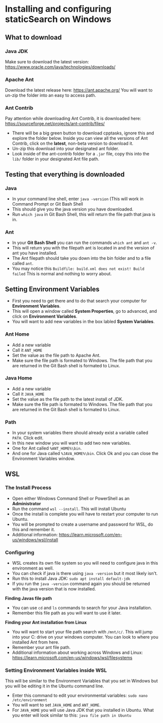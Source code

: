 # Installing and configuring staticSearch on Windows

## What to download

### Java JDK
Make sure to download the latest version: https://www.oracle.com/java/technologies/downloads/

### Apache Ant
Download the latest release here: https://ant.apache.org/
You will want to un-zip the folder into an easy to access path.

### Ant Contrib
Pay attention while downloading Ant Contrib, it is downloaded here: https://sourceforge.net/projects/ant-contrib/files/
- There will be a big green button to download cpptasks, ignore this and explore the folder below. Inside you can view all the versions of Ant Contrib, click on the **latest**, non-beta version to download it. 
- Un-zip this download into your designated ant folder. 
- Look inside of the ant-contrib folder for a `.jar` file, copy this into the `lib/` folder in your designated Ant file path.

## Testing that everything is downloaded

### Java
- In your command line shell, enter `java -version` (This will work in Command Prompt or Git Bash Shell
- This should give you the java version you have downloaded. 
- Run `which java` in Git Bash Shell, this will return the file path that java is in. 

### Ant
- In your **Git Bash Shell** you can run the commands `which ant` and `ant -v`. 
- This will return you with the filepath ant is located in and the version of ant you have installed.
- The Ant filepath should take you down into the bin folder and to a file called `ant`.
- You may notice this `Buildfile: build.xml does not exist! Build failed` This is normal and nothing to worry about.

## Setting Environment Variables
 - First you need to get there and to do that search your computer for **Environment Variables**. 
 - This will open a window called **System Properties**, go to advanced, and click on **Environment Variables**.
 - You will want to add new variables in the box labled **System Variables**.

### Ant Home
- Add a new variable
- Call it `ANT_HOME` 
- Set the value as the file path to Apache Ant.
- Make sure the file path is formated to Windows. The file path that you are returned in the Git Bash shell is formated to Linux.

### Java Home
- Add a new variable
- Call it `JAVA_HOME` 
- Set the value as the file path to the latest install of JDK.
- Make sure the file path is formated to Windows. The file path that you are returned in the Git Bash shell is formated to Linux.

### Path 
- In your system variables there should already exist a variable called `PATH`. Click edit.
- In this new window you will want to add two new variables.
- One for Ant called `%ANT_HOME%\bin`.
- And one for Java called `%JAVA_HOME%\bin`. Click Ok and you can close the Environment Variables window.

## WSL
### The Install Process
- Open either Windows Command Shell or PowerShell as an **Administrator** 
- Run the command `wsl --install`. This will install Ubuntu
- Once the install is complete you will have to restart your computer to run Ubuntu.
- You will be prompted to create a username and password for WSL, do this and remember it.
- Additional information: https://learn.microsoft.com/en-us/windows/wsl/install

### Configuring 
- WSL creates its own file system so you will need to configure java in this environment as well. 
- You can check if java is there using `java -version` but it most likely isn't.
- Run this to install Java JDK: `sudo apt install default-jdk`
- If you run the `java -version` command again you should be returned with the java version that is now installed.

**Finding Javas file path**

- You can use `cd` and `ls` commands to search for your Java installation.
- Remember this file path as you will want to use it later.

**Finding your Ant installation from Linux**
- You will want to start your file path search with `/mnt/c/`. This will jump into your C: drive on your windows computer. You can look to where you installed Ant from here.
- Remember your ant file path.
- Additional information about working across Windows and Linux: https://learn.microsoft.com/en-us/windows/wsl/filesystems

### Setting Environment Variables inside WSL
This will be similar to the Environment Variables that you set in Windows but you will be editing it in the Ubuntu command line.
- Enter this command to edit your environmental variables: `sudo nano /etc/environment`
- You will want to set `JAVA_HOME` and `ANT_HOME`. 
- For `JAVA_HOME` you will use Java JDK that you installed in Ubuntu. What you enter will look similar to this:
```java file path in Ubuntu```


